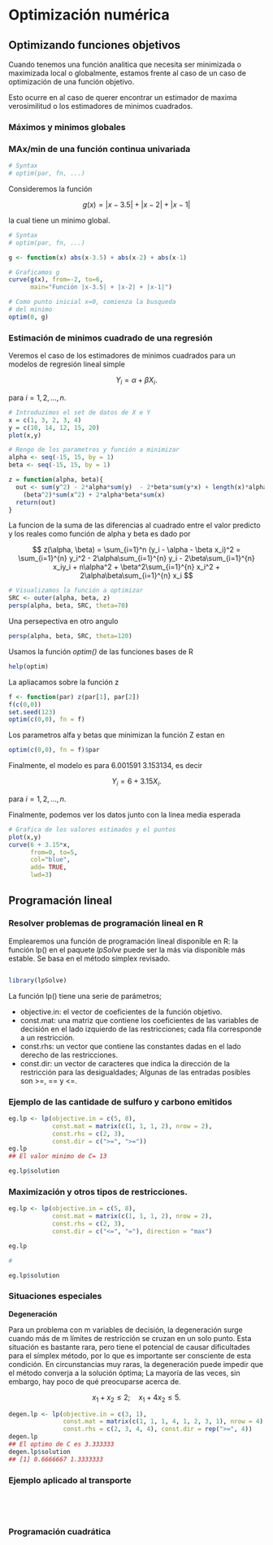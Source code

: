 # Optimización numérica


## Optimizando funciones objetivos

Cuando tenemos una función analitica que necesita ser minimizada o maximizada local o globalmente,
estamos frente al caso de un caso de optimización de una función objetivo.

Esto ocurre en al caso de querer encontrar un estimador de maxima verosimilitud o los estimadores de minimos cuadrados.

### Máximos y minimos globales

### MAx/min de una función continua univariada

```r
# Syntax
# optim(par, fn, ...)
```

Consideremos la función

$$
g(x) =|x-3.5| + |x-2| + |x-1|
$$

la cual tiene un minimo global.

```r
# Syntax
# optim(par, fn, ...)

g <- function(x) abs(x-3.5) + abs(x-2) + abs(x-1)

# Graficamos g
curve(g(x), from=-2, to=6,
      main="Función |x-3.5| + |x-2| + |x-1|")

# Como punto inicial x=0, comienza la busqueda
# del minimo
optim(0, g)

```

### Estimación de minimos cuadrado de una regresión
Veremos el caso de los estimadores de minimos cuadrados para un modelos de regresión lineal simple

$$
Y_i= \alpha + \beta X_i.
$$

para $i=1,2,...,n$.


```r
# Introduzimos el set de datos de X e Y
x = c(1, 3, 2, 3, 4)
y = c(10, 14, 12, 15, 20)
plot(x,y)
```

```r
# Rengo de los parametros y función a minimizar
alpha <- seq(-15, 15, by = 1)
beta <- seq(-15, 15, by = 1)

z = function(alpha, beta){
  out <- sum(y^2) - 2*alpha*sum(y)  - 2*beta*sum(y*x) + length(x)*alpha^2 +
    (beta^2)*sum(x^2) + 2*alpha*beta*sum(x)
  return(out)
}

```
La funcion de la suma de las diferencias al cuadrado entre el valor predicto y los reales como
función de alpha y beta es dado por

$$
  z(\alpha, \beta) = \sum_{i=1}^n (y_i - \alpha - \beta x_i)^2 = \sum_{i=1}^{n} y_i^2 - 2\alpha\sum_{i=1}^{n} y_i - 2\beta\sum_{i=1}^{n} x_iy_i + n\alpha^2 + \beta^2\sum_{i=1}^{n} x_i^2 + 2\alpha\beta\sum_{i=1}^{n} x_i
$$


```r
# Visualizamos la función a optimizar
SRC <- outer(alpha, beta, z)
persp(alpha, beta, SRC, theta=70)
```

Una persepectiva en otro angulo

```r
persp(alpha, beta, SRC, theta=120)

```

Usamos la función *optim()* de las funciones bases de R

```r
help(optim)
```

La apliacamos sobre la función z

```r
f <- function(par) z(par[1], par[2])
f(c(0,0))
set.seed(123)
optim(c(0,0), fn = f)
```
Los parametros alfa y betas que minimizan la función Z estan en

```r
optim(c(0,0), fn = f)$par
```

Finalmente, el modelo es para 6.001591 3.153134, es decir

$$
Y_i= 6 +  3.15X_i.
$$

para $i=1,2,...,n$.

Finalmente, podemos ver los datos junto con la linea media esperada
```r
# Grafica de los valores estimados y el puntos
plot(x,y)
curve(6 + 3.15*x, 
      from=0, to=5, 
      col="blue", 
      add= TRUE,
      lwd=3)
```

## Programación lineal




### Resolver problemas de programación lineal en R

Emplearemos una función de programación lineal disponible en R: la función lp() en el paquete *lpSolve* 
puede ser la más via disponible más estable. Se basa en el método símplex revisado.

```r

library(lpSolve)

```

La función lp() tiene una serie de parámetros; 

- objective.in: el vector de coeficientes de la función objetivo.
- const.mat: una matriz que contiene los coeficientes de las variables
  de decisión en el lado izquierdo de las restricciones; cada fila corresponde a un restricción.
- const.rhs: un vector que contiene las constantes dadas en el lado derecho de las restricciones.
- const.dir: un vector de caracteres que indica la dirección de la restricción
  para las desigualdades; Algunas de las entradas posibles son >=, == y <=.

### Ejemplo de las cantidade de sulfuro y carbono emitidos
  
```r
eg.lp <- lp(objective.in = c(5, 8), 
            const.mat = matrix(c(1, 1, 1, 2), nrow = 2), 
            const.rhs = c(2, 3), 
            const.dir = c(">=", ">="))
eg.lp
## El valor minimo de C= 13

eg.lp$solution

```






### Maximización y otros tipos de restricciones.

```r
eg.lp <- lp(objective.in = c(5, 8),
            const.mat = matrix(c(1, 1, 1, 2), nrow = 2),
            const.rhs = c(2, 3),
            const.dir = c("<=", "="), direction = "max")

eg.lp

#

eg.lp$solution

```

### Situaciones especiales

**Degeneración**

Para un problema con m variables de decisión, la degeneración surge cuando más de m límites de restricción se cruzan en un solo punto. Esta situación es bastante rara, pero tiene el potencial de causar dificultades para el símplex
método, por lo que es importante ser consciente de esta condición. En circunstancias muy raras, la degeneración puede impedir que el método converja a la solución óptima; La mayoría de las veces, sin embargo, hay poco de qué preocuparse
acerca de.

$$
x_1 + x_2 \leq 2; \quad x_1 + 4x_2 \leq 5.
$$


```r
degen.lp <- lp(objective.in = c(3, 1),
               const.mat = matrix(c(1, 1, 1, 4, 1, 2, 3, 1), nrow = 4),
               const.rhs = c(2, 3, 4, 4), const.dir = rep(">=", 4))
degen.lp
## El optimo de C es 3.333333
degen.lp$solution
## [1] 0.6666667 1.3333333

```


### Ejemplo aplicado al transporte

```r


```

```r

```

```r

```


```r

```
### Programación cuadrática
